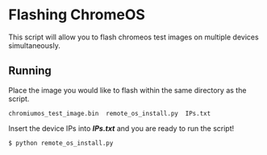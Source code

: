 # Flashing ChromeOS

This script will allow you to flash chromeos test images on multiple devices simultaneously.

## Running

Place the image you would like to flash within the same directory as the script.

```
chromiumos_test_image.bin  remote_os_install.py  IPs.txt
```

Insert the device IPs into *__IPs.txt__* and you are ready to run the script!

```
$ python remote_os_install.py
```




